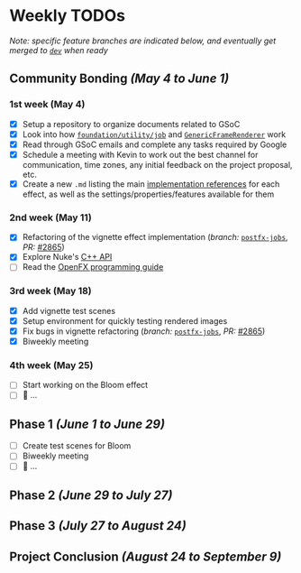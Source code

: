 # Weekly TODOs

*Note: specific feature branches are indicated below, and eventually get merged to [`dev`](https://github.com/laurelkeys/appleseed/tree/dev) when ready*

## Community Bonding *(May 4 to June 1)*
### 1st week (May 4)
  - [x] Setup a repository to organize documents related to GSoC
  - [x] Look into how [`foundation/utility/job`](https://github.com/appleseedhq/appleseed/tree/master/src/appleseed/foundation/utility/job) and [`GenericFrameRenderer`](https://github.com/appleseedhq/appleseed/tree/master/src/appleseed/renderer/kernel/rendering/generic) work
  - [x] Read through GSoC emails and complete any tasks required by Google
  - [x] Schedule a meeting with Kevin to work out the best channel for communication, time zones, any initial feedback on the project proposal, etc.
  - [x] Create a new `.md` listing the main [implementation references](gsoc-proposal.md#Implementation-References) for each effect, as well as the settings/properties/features available for them

### 2nd week (May 11)
  - [x] Refactoring of the vignette effect implementation (*branch:* [`postfx-jobs`](https://github.com/appleseedhq/appleseed/compare/master...laurelkeys:postfx-jobs), *PR:* [#2865](https://github.com/appleseedhq/appleseed/pull/2865))
  - [x] Explore Nuke's [C++ API](https://learn.foundry.com/nuke/developers/121/ndkreference/)
  - [ ] Read the [OpenFX programming guide](https://openfx.readthedocs.io/en/master/)

### 3rd week (May 18)
  - [x] Add vignette test scenes
  - [x] Setup environment for quickly testing rendered images
  - [x] Fix bugs in vignette refactoring (*branch:* [`postfx-jobs`](https://github.com/appleseedhq/appleseed/compare/master...laurelkeys:postfx-jobs), *PR:* [#2865](https://github.com/appleseedhq/appleseed/pull/2865))
  - [x] Biweekly meeting

### 4th week (May 25)
  - [ ] Start working on the Bloom effect
  - [ ] 🚧 ...

## Phase 1 *(June 1 to June 29)*
  - [ ] Create test scenes for Bloom
  - [ ] Biweekly meeting
  - [ ] 🚧 ...

## Phase 2 *(June 29 to July 27)*

## Phase 3 *(July 27 to August 24)*

## Project Conclusion *(August 24 to September 9)*
